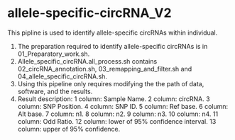 # allele-specific-circRNA_V2
This pipline is used to identify allele-specific circRNAs within individual.

1. The preparation required to identify allele-specific circRNAs is in 01_Preparatory_work.sh.
2. Allele_specific_circRNA.all_process.sh contains 02_circRNA_annotation.sh, 03_remapping_and_filter.sh and 04_allele_specific_circRNA.sh.
3. Using this pipeline only requires modifying the the path of data, software, and the results.
4. Result description: 
	1 column: Sample Name. 
	2 column: circRNA. 
	3 column: SNP Position. 
	4 column: SNP ID. 
	5 column: Ref base. 
	6 column: Alt base. 
	7 column: n1. 
	8 column: n2. 
	9 column: n3. 
	10 column: n4. 
	11 column: Odd Ratio. 
	12 column: lower of 95% confidence interval. 
	13 column: upper of 95% confidence.
